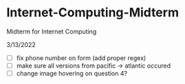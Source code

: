 # Internet-Computing-Midterm
Midterm for Internet Computing

3/13/2022

- [ ] fix phone number on form (add proper regex)
- [ ] make sure all versions from pacific -> atlantic occured
- [ ] change image hovering on question 4?